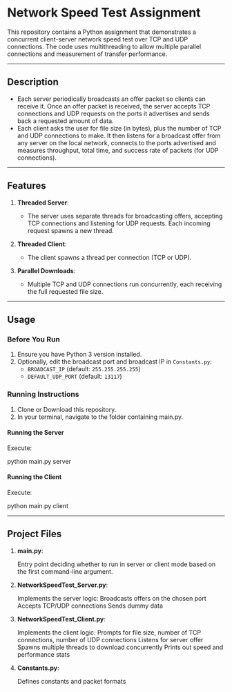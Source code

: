 # Network Speed Test Assignment

This repository contains a Python assignment that demonstrates a concurrent client-server network speed test over TCP and UDP connections. The code uses multithreading to allow multiple parallel connections and measurement of transfer performance.

---

## Description

- Each server periodically broadcasts an offer packet so clients can receive it. Once an offer packet is received, the server accepts TCP connections and UDP requests on the ports it advertises and sends back a requested amount of data.
- Each client asks the user for file size (in bytes), plus the number of TCP and UDP connections to make. It then listens for a broadcast offer from any server on the local network, connects to the ports advertised and measures throughput, total time, and success rate of packets (for UDP connections).

---

## Features

1. **Threaded Server**:  
   - The server uses separate threads for broadcasting offers, accepting TCP connections and listening for UDP requests. Each incoming request spawns a new thread.

2. **Threaded Client**:  
   - The client spawns a thread per connection (TCP or UDP).

3. **Parallel Downloads**:  
   - Multiple TCP and UDP connections run concurrently, each receiving the full requested file size.

---

## Usage

### Before You Run

1. Ensure you have Python 3 version installed.
2. Optionally, edit the broadcast port and broadcast IP in `Constants.py`:
   - `BROADCAST_IP` (default: `255.255.255.255`)
   - `DEFAULT_UDP_PORT` (default: `13117`)

### Running Instructions

1. Clone or Download this repository.
2. In your terminal, navigate to the folder containing main.py.

#### Running the Server

Execute:

python main.py server

#### Running the Client

Execute:

python main.py client

---

## Project Files

1. **main.py**:

     Entry point deciding whether to run in server or client mode based on the first command-line argument.

2. **NetworkSpeedTest_Server.py**:

     Implements the server logic:
     Broadcasts offers on the chosen port
     Accepts TCP/UDP connections
     Sends dummy data

3. **NetworkSpeedTest_Client.py**:
   
     Implements the client logic:
     Prompts for file size, number of TCP connections, number of UDP connections
     Listens for server offer
     Spawns multiple threads to download concurrently
     Prints out speed and performance stats

4. **Constants.py**:
   
     Defines constants and packet formats

